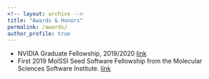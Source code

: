 ```yaml
---
<!-- layout: archive -->
title: "Awards & Honors"
permalink: /awards/
author_profile: true
---
```

* </b> NVIDIA Graduate Fellowship, 2019/2020 </b> [link](https://research.nvidia.com/grad_fellowship/2019)
* </b> First 2019 MolSSI Seed Software Fellowship from the Molecular Sciences Software Institute.</b> [link](https://molssi.org/2018/12/02/1520/)

